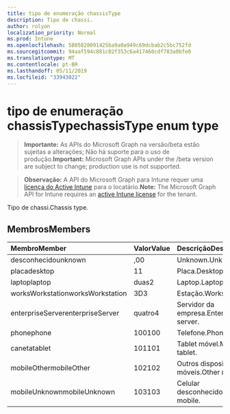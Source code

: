 ```yaml
---
title: tipo de enumeração chassisType
description: Tipo de chassi.
author: rolyon
localization_priority: Normal
ms.prod: Intune
ms.openlocfilehash: 5805828091425ba9a0a949c69dcbab2c5bc752fd
ms.sourcegitcommit: 94aaf594c881c02f353c6a417460cdf783a0bfe0
ms.translationtype: MT
ms.contentlocale: pt-BR
ms.lasthandoff: 05/11/2019
ms.locfileid: "33943022"
---
```

# <a name="chassistype-enum-type"></a><span data-ttu-id="99a48-103">tipo de enumeração chassisType</span><span class="sxs-lookup"><span data-stu-id="99a48-103">chassisType enum type</span></span>

> <span data-ttu-id="99a48-104">**Importante:** As APIs do Microsoft Graph na versão/beta estão sujeitas a alterações; Não há suporte para o uso de produção.</span><span class="sxs-lookup"><span data-stu-id="99a48-104">**Important:** Microsoft Graph APIs under the /beta version are subject to change; production use is not supported.</span></span>

> <span data-ttu-id="99a48-105">**Observação:** A API do Microsoft Graph para Intune requer uma [licença do Active Intune](https://go.microsoft.com/fwlink/?linkid=839381) para o locatário.</span><span class="sxs-lookup"><span data-stu-id="99a48-105">**Note:** The Microsoft Graph API for Intune requires an [active Intune license](https://go.microsoft.com/fwlink/?linkid=839381) for the tenant.</span></span>

<span data-ttu-id="99a48-106">Tipo de chassi.</span><span class="sxs-lookup"><span data-stu-id="99a48-106">Chassis type.</span></span>

## <a name="members"></a><span data-ttu-id="99a48-107">Membros</span><span class="sxs-lookup"><span data-stu-id="99a48-107">Members</span></span>
|<span data-ttu-id="99a48-108">Membro</span><span class="sxs-lookup"><span data-stu-id="99a48-108">Member</span></span>|<span data-ttu-id="99a48-109">Valor</span><span class="sxs-lookup"><span data-stu-id="99a48-109">Value</span></span>|<span data-ttu-id="99a48-110">Descrição</span><span class="sxs-lookup"><span data-stu-id="99a48-110">Description</span></span>|
|:---|:---|:---|
|<span data-ttu-id="99a48-111">desconhecido</span><span class="sxs-lookup"><span data-stu-id="99a48-111">unknown</span></span>|<span data-ttu-id="99a48-112">,0</span><span class="sxs-lookup"><span data-stu-id="99a48-112">0</span></span>|<span data-ttu-id="99a48-113">Unknown.</span><span class="sxs-lookup"><span data-stu-id="99a48-113">Unknown.</span></span>|
|<span data-ttu-id="99a48-114">placa</span><span class="sxs-lookup"><span data-stu-id="99a48-114">desktop</span></span>|<span data-ttu-id="99a48-115">1</span><span class="sxs-lookup"><span data-stu-id="99a48-115">1</span></span>|<span data-ttu-id="99a48-116">Placa.</span><span class="sxs-lookup"><span data-stu-id="99a48-116">Desktop.</span></span>|
|<span data-ttu-id="99a48-117">laptop</span><span class="sxs-lookup"><span data-stu-id="99a48-117">laptop</span></span>|<span data-ttu-id="99a48-118">duas</span><span class="sxs-lookup"><span data-stu-id="99a48-118">2</span></span>|<span data-ttu-id="99a48-119">Laptop.</span><span class="sxs-lookup"><span data-stu-id="99a48-119">Laptop.</span></span>|
|<span data-ttu-id="99a48-120">worksWorkstation</span><span class="sxs-lookup"><span data-stu-id="99a48-120">worksWorkstation</span></span>|<span data-ttu-id="99a48-121">3D</span><span class="sxs-lookup"><span data-stu-id="99a48-121">3</span></span>|<span data-ttu-id="99a48-122">Estação.</span><span class="sxs-lookup"><span data-stu-id="99a48-122">Workstation.</span></span>|
|<span data-ttu-id="99a48-123">enterpriseServer</span><span class="sxs-lookup"><span data-stu-id="99a48-123">enterpriseServer</span></span>|<span data-ttu-id="99a48-124">quatro</span><span class="sxs-lookup"><span data-stu-id="99a48-124">4</span></span>|<span data-ttu-id="99a48-125">Servidor da empresa.</span><span class="sxs-lookup"><span data-stu-id="99a48-125">Enterprise server.</span></span>|
|<span data-ttu-id="99a48-126">phone</span><span class="sxs-lookup"><span data-stu-id="99a48-126">phone</span></span>|<span data-ttu-id="99a48-127">100</span><span class="sxs-lookup"><span data-stu-id="99a48-127">100</span></span>|<span data-ttu-id="99a48-128">Telefone.</span><span class="sxs-lookup"><span data-stu-id="99a48-128">Phone.</span></span>|
|<span data-ttu-id="99a48-129">caneta</span><span class="sxs-lookup"><span data-stu-id="99a48-129">tablet</span></span>|<span data-ttu-id="99a48-130">101</span><span class="sxs-lookup"><span data-stu-id="99a48-130">101</span></span>|<span data-ttu-id="99a48-131">Tablet móvel.</span><span class="sxs-lookup"><span data-stu-id="99a48-131">Mobile tablet.</span></span>|
|<span data-ttu-id="99a48-132">mobileOther</span><span class="sxs-lookup"><span data-stu-id="99a48-132">mobileOther</span></span>|<span data-ttu-id="99a48-133">102</span><span class="sxs-lookup"><span data-stu-id="99a48-133">102</span></span>|<span data-ttu-id="99a48-134">Outros dispositivos móveis.</span><span class="sxs-lookup"><span data-stu-id="99a48-134">Other mobile.</span></span>|
|<span data-ttu-id="99a48-135">mobileUnknown</span><span class="sxs-lookup"><span data-stu-id="99a48-135">mobileUnknown</span></span>|<span data-ttu-id="99a48-136">103</span><span class="sxs-lookup"><span data-stu-id="99a48-136">103</span></span>|<span data-ttu-id="99a48-137">Celular desconhecido.</span><span class="sxs-lookup"><span data-stu-id="99a48-137">Unknown mobile.</span></span>|




